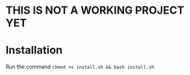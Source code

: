 # THIS IS NOT A WORKING PROJECT YET

# Installation

Run the command `chmod +x install.sh && bash install.sh`


